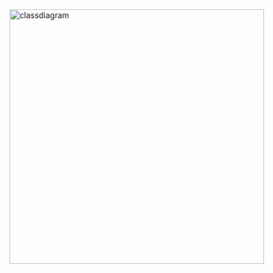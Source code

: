 <img width="452" alt="classdiagram" src="https://github.com/Polkob/GroceryList/assets/93399289/68db5219-4f37-4985-a8af-7689b40d996b">
